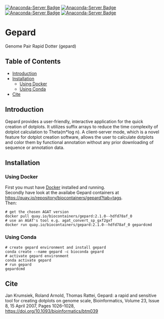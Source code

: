 [![Anaconda-Server Badge](https://anaconda.org/bioconda/gepard/badges/platforms.svg)](https://anaconda.org/bioconda/gepard)
[![Anaconda-Server Badge](https://anaconda.org/bioconda/gepard/badges/license.svg)](https://anaconda.org/bioconda/gepard)
[![Anaconda-Server Badge](https://anaconda.org/bioconda/gepard/badges/downloads.svg)](https://anaconda.org/bioconda/gepard)
[![Anaconda-Server Badge](https://anaconda.org/bioconda/gepard/badges/installer/conda.svg)](https://conda.anaconda.org/bioconda)

Gepard
===========================
Genome Pair Rapid Dotter (gepard)


## Table of Contents

   * [Introduction](#introduction)
   * [Installation](#installation)
     * [Using Docker](#using-docker)
     * [Using Conda](#using-conda)  
   * [Cite](#cite)


## Introduction

Gepard provides a user-friendly, interactive application for the quick creation of dotplots. It utilizes suffix arrays to reduce the time complexity of dotplot calculation to Theta(m*log n). A client-server mode, which is a novel feature for dotplot creation software, allows the user to calculate dotplots and color them by functional annotation without any prior downloading of sequence or annotation data.

## Installation

### Using Docker

First you must have [Docker](https://docs.docker.com/get-docker/) installed and running.  
Secondly have look at the availabe Gepard containers at https://quay.io/repository/biocontainers/gepard?tab=tags.  
Then:
  ```
# get the chosen AGAT version
docker pull quay.io/biocontainers/gepard:2.1.0--hdfd78af_0
# use an AGAT's tool e.g. agat_convert_sp_gxf2gxf
docker run quay.io/biocontainers/gepard:2.1.0--hdfd78af_0 gepardcmd
  ```

### Using Conda

  ```
  # create gepard environment and install gepard
  conda create --name gepard -c bioconda gepard
  # activate gepard environment
  conda activate gepard
  # run gepard
  gepardcmd
  ```

## Cite
Jan Krumsiek, Roland Arnold, Thomas Rattei, Gepard: a rapid and sensitive tool for creating dotplots on genome scale, Bioinformatics, Volume 23, Issue 8, 15 April 2007, Pages 1026–1028, https://doi.org/10.1093/bioinformatics/btm039

